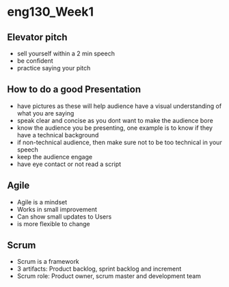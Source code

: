 # eng130_Week1
## Elevator pitch
- sell yourself within a 2 min speech
- be confident
- practice saying your pitch

## How to do a good Presentation
- have pictures as these will help audience have a visual understanding of what you are saying
- speak clear and concise as you dont want to make the audience bore
- know the audience you be presenting, one example is to know if they have a technical background
- if non-technical audience, then make sure not to be too technical in your speech
- keep the audience engage 
- have eye contact or not read a script


## Agile
- Agile is a mindset
- Works in small improvement 
- Can show small updates to Users
- is more flexible to change


## Scrum
- Scrum is a framework
- 3 artifacts: Product backlog, sprint backlog and increment
- Scrum role: Product owner, scrum master and development team
